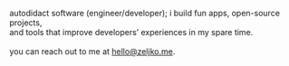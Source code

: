 autodidact software (engineer/developer); i build fun apps, open-source projects, <br>and tools that improve developers’ experiences in my spare time.
<br>
<br>
you can reach out to me at <a href="mailto:hello@zeljko.me">hello@zeljko.me</a>.
